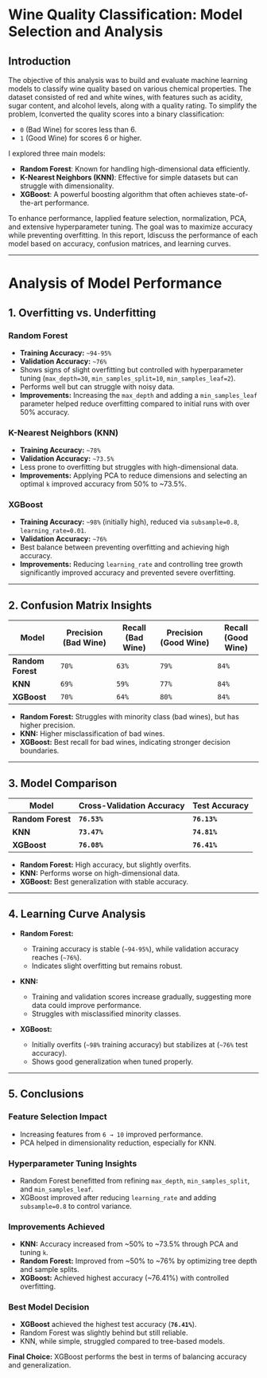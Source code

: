 # Wine Quality Classification: Model Selection and Analysis

## Introduction

The objective of this analysis was to build and evaluate machine learning models to classify wine quality based on various chemical properties. The dataset consisted of red and white wines, with features such as acidity, sugar content, and alcohol levels, along with a quality rating. To simplify the problem, Iconverted the quality scores into a binary classification:  
- `0` (Bad Wine) for scores less than 6.  
- `1` (Good Wine) for scores 6 or higher.

I explored three main models:
- **Random Forest**: Known for handling high-dimensional data efficiently.  
- **K-Nearest Neighbors (KNN)**: Effective for simple datasets but can struggle with dimensionality.  
- **XGBoost**: A powerful boosting algorithm that often achieves state-of-the-art performance.

To enhance performance, Iapplied feature selection, normalization, PCA, and extensive hyperparameter tuning. The goal was to maximize accuracy while preventing overfitting. In this report, Idiscuss the performance of each model based on accuracy, confusion matrices, and learning curves.

---

# Analysis of Model Performance

## 1. Overfitting vs. Underfitting

### **Random Forest**
- **Training Accuracy:** `~94-95%`
- **Validation Accuracy:** `~76%`
- Shows signs of slight overfitting but controlled with hyperparameter tuning (`max_depth=30`, `min_samples_split=10`, `min_samples_leaf=2`).
- Performs well but can struggle with noisy data.
- **Improvements:** Increasing the `max_depth` and adding a `min_samples_leaf` parameter helped reduce overfitting compared to initial runs with over 50% accuracy.

### **K-Nearest Neighbors (KNN)**
- **Training Accuracy:** `~78%`
- **Validation Accuracy:** `~73.5%`
- Less prone to overfitting but struggles with high-dimensional data.
- **Improvements:** Applying PCA to reduce dimensions and selecting an optimal `k` improved accuracy from 50% to ~73.5%.

### **XGBoost**
- **Training Accuracy:** `~98%` (initially high), reduced via `subsample=0.8`, `learning_rate=0.01`.
- **Validation Accuracy:** `~76%`
- Best balance between preventing overfitting and achieving high accuracy.
- **Improvements:** Reducing `learning_rate` and controlling tree growth significantly improved accuracy and prevented severe overfitting.

---

## 2. Confusion Matrix Insights

| Model          | Precision (Bad Wine) | Recall (Bad Wine) | Precision (Good Wine) | Recall (Good Wine) |
|---------------|--------------------|------------------|--------------------|------------------|
| **Random Forest** | `70%` | `63%` | `79%` | `84%` |
| **KNN**        | `69%` | `59%` | `77%` | `84%` |
| **XGBoost**    | `70%` | `64%` | `80%` | `84%` |

- **Random Forest:** Struggles with minority class (bad wines), but has higher precision.
- **KNN:** Higher misclassification of bad wines.
- **XGBoost:** Best recall for bad wines, indicating stronger decision boundaries.

---

## 3. Model Comparison

| Model          | Cross-Validation Accuracy | Test Accuracy |
|---------------|--------------------------|--------------|
| **Random Forest** | **`76.53%`** | **`76.13%`** |
| **KNN**       | **`73.47%`** | **`74.81%`** |
| **XGBoost**   | **`76.08%`** | **`76.41%`** |

- **Random Forest:** High accuracy, but slightly overfits.
- **KNN:** Performs worse on high-dimensional data.
- **XGBoost:** Best generalization with stable accuracy.

---

## 4. Learning Curve Analysis

- **Random Forest:** 
  - Training accuracy is stable (`~94-95%`), while validation accuracy reaches (`~76%`).
  - Indicates slight overfitting but remains robust.

- **KNN:** 
  - Training and validation scores increase gradually, suggesting more data could improve performance.
  - Struggles with misclassified minority classes.

- **XGBoost:**
  - Initially overfits (`~98%` training accuracy) but stabilizes at (`~76%` test accuracy).
  - Shows good generalization when tuned properly.

---

## 5. Conclusions

### **Feature Selection Impact**
- Increasing features from `6 → 10` improved performance.
- PCA helped in dimensionality reduction, especially for KNN.

### **Hyperparameter Tuning Insights**
- Random Forest benefitted from refining `max_depth`, `min_samples_split`, and `min_samples_leaf`.
- XGBoost improved after reducing `learning_rate` and adding `subsample=0.8` to control variance.

### **Improvements Achieved**
- **KNN:** Accuracy increased from ~50% to ~73.5% through PCA and tuning `k`.
- **Random Forest:** Improved from ~50% to ~76% by optimizing tree depth and sample splits.
- **XGBoost:** Achieved highest accuracy (~76.41%) with controlled overfitting.

### **Best Model Decision**
- **XGBoost** achieved the highest test accuracy (**`76.41%`**).
- Random Forest was slightly behind but still reliable.
- KNN, while simple, struggled compared to tree-based models.

**Final Choice:** XGBoost performs the best in terms of balancing accuracy and generalization.
